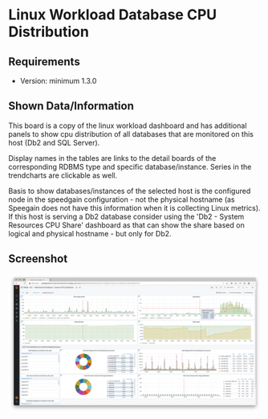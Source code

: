 # Linux Workload Database CPU Distribution
## Requirements
- Version: minimum 1.3.0

## Shown Data/Information
This board is a copy of the linux workload dashboard and has additional panels to show cpu distribution of all databases that are monitored on this host (Db2 and SQL Server).

Display names in the tables are links to the detail boards of the corresponding RDBMS type and specific database/instance. Series in the trendcharts are clickable as well.

Basis to show databases/instances of the selected host is the configured node in the speedgain configuration - not the physical hostname (as Speegain does not have this information when it is collecting Linux metrics). If this host is serving a Db2 database consider using the 'Db2 - System Resources CPU Share' dashboard as that can show the share based on logical and physical hostname - but only for Db2.

## Screenshot
![cpu_share_screenshot](https://github.com/ITGAIN/s4dbs_custom_boards/blob/297ccd60c0024be3b0b0bb0986593bc589206e0c/Linux/Workload%20-%20Database%20CPU%20Distribution/s4dbs_linux_workload_db_cpu_distribution.png?raw=true)
